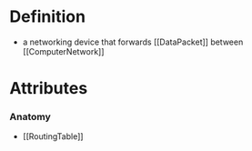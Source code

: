 # Definition
- a networking device that forwards [[DataPacket]] between [[ComputerNetwork]]
# Attributes
### Anatomy
- [[RoutingTable]]
